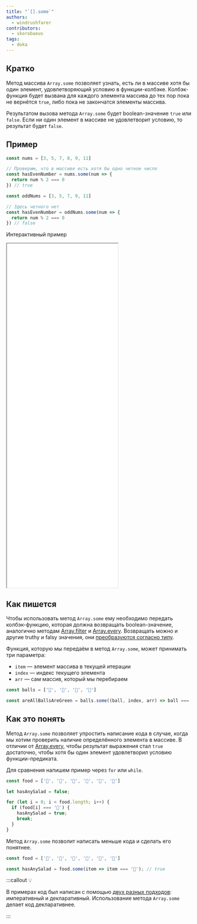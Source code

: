 ```yaml
---
title: "`[].some`"
authors:
  - windrushfarer
contributors:
  - skorobaeus
tags:
  - doka
---
```


## Кратко

Метод массива `Array.some` позволяет узнать, есть ли в массиве хотя бы один элемент, удовлетворяющий условию в функции-колбэке. Колбэк-функция будет вызвана для каждого элемента массива до тех пор пока не вернётся `true`, либо пока не закончатся элементы массива.

Результатом вызова метода `Array.some` будет boolean-значение `true` или `false`. Если ни один элемент в массиве не удовлетворит условию, то результат будет `false`.

## Пример

```js
const nums = [3, 5, 7, 8, 9, 11]

// Проверим, что в массиве есть хотя бы одно четное число
const hasEvenNumber = nums.some(num => {
  return num % 2 === 0
}) // true

const oddNums = [3, 5, 7, 9, 11]

// Здесь четного нет
const hasEvenNumber = oddNums.some(num => {
  return num % 2 === 0
}) // false
```

Интерактивный пример

<iframe title="Используем some для проверки массива — Array.some — Дока" src="demos/index/" height="930"></iframe>

## Как пишется

Чтобы использовать метод `Array.some` ему необходимо передать колбэк-функцию, которая должна возвращать boolean-значение, аналогично методам [Array.filter](/js/array-filter) и [Array.every](/js/array-every). Возвращать можно и другие truthy и falsy значения, они [преобразуются согласно типу](/js/typecasting/).

Функция, которую мы передаём в метод `Array.some`, может принимать три параметра:

- `item` — элемент массива в текущей итерации
- `index` — индекс текущего элемента
- `arr` — сам массив, который мы перебираем

```js
const balls = ['🎾', '🏈', '🎾', '🎾']

const areAllBallsAreGreen = balls.some((ball, index, arr) => ball === '🏈') // true
```

## Как это понять

Метод `Array.some` позволяет упростить написание кода в случае, когда мы хотим проверить наличие определённого элемента в массиве. В отличии от [Array.every](/js/array-every), чтобы результат выражения стал `true` достаточно, чтобы хотя бы один элемент удовлетворил условию функции-предиката.

Для сравнения напишем пример через `for` или `while`.

```js
const food = ['🍗', '🍖', '🥓', '🥬', '🥩', '🍔']

let hasAnySalad = false;

for (let i = 0; i < food.length; i++) {
  if (food[i] === '🥬') {
    hasAnySalad = true;
    break;
  }
}
```

Метод `Array.some` позволит написать меньше кода и сделать его понятнее.

```js
const food = ['🍗', '🍖', '🥓', '🥬', '🥩', '🍔']

const hasAnySalad = food.some(item => item === '🥬'); // true
```

:::callout 💡

В примерах код был написан с помощью [двух разных подходов](/js/programming-paradigms): императивный и декларативный. Использование метода `Array.some` делает код декларативнее.

:::
